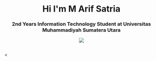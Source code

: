 <h1 align="center">Hi I'm M Arif Satria</h1>

 <h3 align="center"> 2nd Years Information Technology Student at Universitas Muhammadiyah Sumatera Utara </h3>
 <div align="Center"> <img src="https://media0.giphy.com/media/BRkfbKQS69zmJK5x6g/giphy.gif?cid=ecf05e47u49saulkwhjc5v3qmfuewz4v7obpmt95g4bqbzrf&ep=v1_gifs_search&rid=giphy.gif&ct=g"></div>

 <br>

 <

<!--
**M Arif Satria ** is a ✨Android Developer ✨ repository because its `README.md` (this file) appears on your GitHub profile.

Here are some ideas to get you started:

- 🔭 I’m currently working on ...
- 🌱 I’m currently learning ...
- 👯 I’m looking to collaborate on ...
- 🤔 I’m looking for help with ...
- 💬 Ask me about ...
- 📫 How to reach me: ...
- 😄 Pronouns: ...
- ⚡ Fun fact: ...
-->
